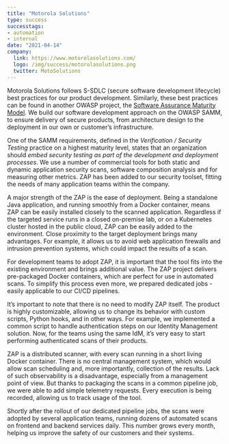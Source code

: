 ```yaml
---
title: "Motorola Solutions"
type: success
successtags:
- automation
- internal
date: "2021-04-14"
company:
  link: https://www.motorolasolutions.com/
  logo: /img/success/motorolasolutions.png
  twitter: MotoSolutions
---
```


Motorola Solutions follows S-SDLC (secure software development lifecycle) best practices for
our product development. Similarly, these best practices can be found in another OWASP
project, the [Software Assurance Maturity Model](https://owaspsamm.org/). We build our software development approach
on the OWASP SAMM, to ensure delivery of secure products, from architecture design to the
deployment in our own or customer’s infrastructure.

One of the SAMM requirements, defined in the _Verification / Security Testing_ practice on a highest
maturity level, states that an organization should _embed security testing as part of the
development and deployment processes_. We use a number of commercial tools for both static
and dynamic application security scans, software composition analysis and for measuring other
metrics. ZAP has been added to our security toolset, fitting the needs of many
application teams within the company.

A major strength of the ZAP is the ease of deployment. Being a standalone Java
application, and running smoothly from a Docker container, means ZAP can be easily installed
closely to the scanned application. Regardless if the targeted service runs in a closed
on-premise lab, or on a Kubernetes cluster hosted in the public cloud, ZAP can be easily
added to the environment. Close proximity to the target deployment brings many advantages.
For example, it allows us to avoid web application firewalls and intrusion prevention systems,
which could impact the results of a scan.

For development teams to adopt ZAP, it is important that the tool fits into the existing
environment and brings additional value. The ZAP project delivers pre-packaged Docker
containers, which are perfect for use in automated scans. To simplify this process even more,
we prepared dedicated jobs - easily applicable to our CI/CD pipelines.

It’s important to note that there is no need to modify ZAP itself. The product is highly
customizable, allowing us to change its behavior with custom scripts, Python hooks, and in other
ways. For example, we implemented a common script to handle authentication steps on our
Identity Management solution. Now, for the teams using the same IdM, it’s very easy to start
performing authenticated scans of their products.

ZAP is a distributed scanner, with every scan running in a short living Docker container. There is
no central management system, which would allow scan scheduling and, more importantly,
collection of the results. Lack of such observability is a disadvantage, especially from a
management point of view. But thanks to packaging the scans in a common pipeline job, we
were able to add simple telemetry requests. Every execution is being recorded, allowing us to
track usage of the tool.

Shortly after the rollout of our dedicated pipeline jobs, the scans were adopted by several
application teams, running dozens of automated scans on frontend and backend services daily. 
This number grows every month, helping us improve the safety of our customers and their systems.
